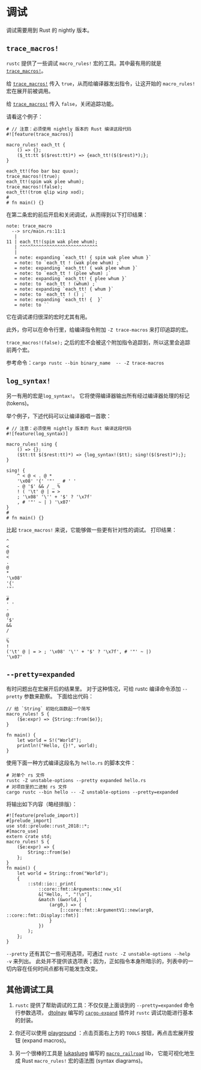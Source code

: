 # 调试

调试需要用到 Rust 的 nightly 版本。

## `trace_macros!`

`rustc` 提供了一些调试 `macro_rules!` 宏的工具。其中最有用的就是 [`trace_macros!`]。

给 [`trace_macros!`] 传入 `true`，从而给编译器发出指令，让这开始的 `macro_rules!` 宏在展开前被调用。

给 [`trace_macros!`] 传入 `false`，关闭追踪功能。

请看这个例子：

```rust,editable
# // 注意：必须使用 nightly 版本的 Rust 编译这段代码
#![feature(trace_macros)]

macro_rules! each_tt {
    () => {};
    ($_tt:tt $($rest:tt)*) => {each_tt!($($rest)*);};
}

each_tt!(foo bar baz quux);
trace_macros!(true);
each_tt!(spim wak plee whum);
trace_macros!(false);
each_tt!(trom qlip winp xod);
# 
# fn main() {}
```

在第二条宏的前后开启和关闭调试，从而得到以下打印结果：

```text
note: trace_macro
  --> src/main.rs:11:1
   |
11 | each_tt!(spim wak plee whum);
   | ^^^^^^^^^^^^^^^^^^^^^^^^^^^^^
   |
   = note: expanding `each_tt! { spim wak plee whum }`
   = note: to `each_tt ! (wak plee whum) ;`
   = note: expanding `each_tt! { wak plee whum }`
   = note: to `each_tt ! (plee whum) ;`
   = note: expanding `each_tt! { plee whum }`
   = note: to `each_tt ! (whum) ;`
   = note: expanding `each_tt! { whum }`
   = note: to `each_tt ! () ;`
   = note: expanding `each_tt! {  }`
   = note: to ``
```

它在调试递归很深的宏时尤其有用。

此外，你可以在命令行里，给编译指令附加 `-Z trace-macros` 来打印追踪的宏。

`trace_macros!(false);` 之后的宏不会被这个附加指令追踪到，所以这里会追踪前两个宏。

参考命令：`cargo rustc --bin binary_name  -- -Z trace-macros`

## `log_syntax!`

另一有用的宏是`log_syntax!`。
它将使得编译器输出所有经过编译器处理的标记 (tokens)。

举个例子，下述代码可以让编译器唱一首歌：

```rust,editable
# // 注意：必须使用 nightly 版本的 Rust 编译这段代码
#![feature(log_syntax)]

macro_rules! sing {
    () => {};
    ($tt:tt $($rest:tt)*) => {log_syntax!($tt); sing!($($rest)*);};
}

sing! {
    ^ < @ < . @ *
    '\x08' '{' '"' _ # ' '
    - @ '$' && / _ %
    ! ( '\t' @ | = >
    ; '\x08' '\'' + '$' ? '\x7f'
    , # '"' ~ | ) '\x07'
}
# 
# fn main() {}
```
比起 `trace_macros!` 来说，它能够做一些更有针对性的调试。
打印结果：
```text
^
<
@
<
.
@
*
'\x08'
'{'
'"'
_
#
' '
-
@
'$'
&&
/
_
%
!
('\t' @ | = > ; '\x08' '\'' + '$' ? '\x7f', # '"' ~ |)
'\x07'
```

## `--pretty=expanded`

有时问题出在宏展开后的结果里。
对于这种情况，可给 rustc 编译命令添加 `--pretty` 参数来勘察。
下面给出代码：

```rust,ignore
// 给 `String` 初始化函数起一个简写
macro_rules! S {
    ($e:expr) => {String::from($e)};
}

fn main() {
    let world = S!("World");
    println!("Hello, {}!", world);
}
```

使用下面一种方式编译这段名为 `hello.rs` 的脚本文件：

```shell
# 对单个 rs 文件
rustc -Z unstable-options --pretty expanded hello.rs
# 对项目里的二进制 rs 文件
cargo rustc --bin hello -- -Z unstable-options --pretty=expanded
```

将输出如下内容（略经排版）：

```rust,ignore
#![feature(prelude_import)]
#[prelude_import]
use std::prelude::rust_2018::*;
#[macro_use]
extern crate std;
macro_rules! S {
    ($e:expr) => {
        String::from($e)
    };
}
fn main() {
    let world = String::from("World");
    {
        ::std::io::_print(
            ::core::fmt::Arguments::new_v1(
            &["Hello, ", "!\n"],
            &match (&world,) {
                (arg0,) => {
                    [::core::fmt::ArgumentV1::new(arg0, ::core::fmt::Display::fmt)]
                }
            })
        );
    };
}
```

`--pretty` 还有其它一些可用选项，可通过 `rustc -Z unstable-options --help -v` 来列出。
此处并不提供该选项表；因为，正如指令本身所暗示的，列表中的一切内容在任何时间点都有可能发生改变。

## 其他调试工具

1. `rustc` 提供了帮助调试的工具：不仅仅是上面谈到的 `--pretty=expanded` 命令行参数选项，
[dtolnay] 编写的 [`cargo-expand`] 插件对 `rustc` 调试功能进行基本的封装。

2. 你还可以使用 [playground] ：点击页面右上方的 `TOOLS` 按钮，再点击宏展开按钮 (expand macros)。

3. 另一个很棒的工具是 [lukaslueg] 编写的 [`macro_railroad`] lib，
它能可视化地生成 Rust `macro_rules!` 宏的语法图 (syntax diagrams)。


[`trace_macros!`]:https://doc.rust-lang.org/std/macro.trace_macros.html
[`log_syntax!`]:https://doc.rust-lang.org/std/macro.log_syntax.html
[`cargo-expand`]:https://github.com/dtolnay/cargo-expand
[dtolnay]:https://github.com/dtolnay
[playground]:https://play.rust-lang.org/
[lukaslueg]:https://github.com/lukaslueg
[`macro_railroad`]:https://github.com/lukaslueg/macro_railroad

